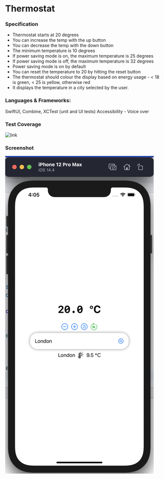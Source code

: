 #  Thermostat


### Specification

- Thermostat starts at 20 degrees
- You can increase the temp with the up button
- You can decrease the temp with the down button
- The minimum temperature is 10 degrees
- If power saving mode is on, the maximum temperature is 25 degrees
- If power saving mode is off, the maximum temperature is 32 degrees
- Power saving mode is on by default
- You can reset the temperature to 20 by hitting  the reset button
- The thermostat should colour the display based on energy usage - < 18 is green, < 25 is yellow, otherwise red
- It displays the temperature in a city selected by the user.

### Languages & Frameworks: 
SwiftUI, 
Combine, 
XCTest (unit and UI tests)
Accessibility - Voice over

### Test Coverage
![link](Thermostat/ScreenCoverage.png)

### Screenshot
![link](Thermostat/ThermostatScreenShot.png)



